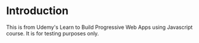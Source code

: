 # Introduction

This is from Udemy's Learn to Build Progressive Web Apps using Javascript course. It is for testing purposes only.